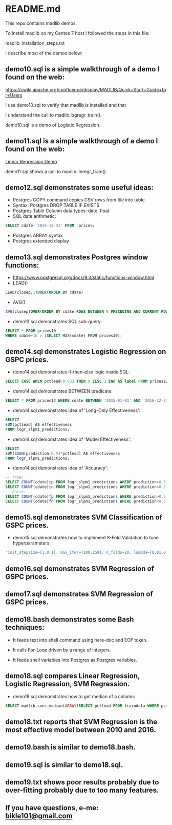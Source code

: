 # README.md

This repo contains madlib demos.

To install madlib on my Centos 7 host I followed the steps in this file:

madlib_installation_steps.txt

I describe most of the demos below:

## demo10.sql is a simple walkthrough of a demo I found on the web:

https://cwiki.apache.org/confluence/display/MADLIB/Quick+Start+Guide+for+Users

I use demo10.sql to verify that madlib is installed and that 

I understand the call to madlib.logregr_train().

demo10.sql is a demo of Logistic Regression.


## demo11.sql is a simple walkthrough of a demo I found on the web:

[Linear Regression Demo](http://madlib.incubator.apache.org/docs/latest/group__grp__linreg.html)

demo11.sql shows a call to madlib.linregr_train().


## demo12.sql demonstrates some useful ideas:

* Postgres COPY command copies CSV rows from file into table.
* Syntax: Postgres DROP TABLE IF EXISTS
* Postgres Table Column data types: date, float
* SQL date arithmetic:
```sql
SELECT cdate-'2015-12-31' FROM  prices;

```
* Postgres ARRAY syntax
* Postgres extended display

## demo13.sql demonstrates Postgres window functions:
* https://www.postgresql.org/docs/9.3/static/functions-window.html
* LEAD()
```sql
LEAD(closep,1)OVER(ORDER BY cdate)
```
* AVG()
```sql
AVG(closep)OVER(ORDER BY cdate ROWS BETWEEN 9 PRECEDING AND CURRENT ROW)
```
* demo13.sql demonstrates SQL sub-query:
```sql
SELECT * FROM prices10
WHERE cdate+10 > (SELECT MAX(cdate) FROM prices10);
```

## demo14.sql demonstrates Logistic Regression on GSPC prices.

* demo14.sql demonstrates if-then-else logic inside SQL:

```sql
SELECT CASE WHEN pctlead<0.033 THEN 0 ELSE 1 END AS label FROM prices12;
```

* demo14.sql demonstrates BETWEEN predicate:

```sql
SELECT * FROM prices13 WHERE cdate BETWEEN '2015-01-01' AND '2016-12-31';
```

* demo14.sql demonstrates idea of 'Long-Only Effectiveness':

```sql
SELECT
SUM(pctlead) AS effectiveness
FROM logr_slpm1_predictions;
```


* demo14.sql demonstrates idea of 'Model Effectiveness':

```sql
SELECT
SUM(SIGN(prediction-0.5)*pctlead) AS effectiveness
FROM logr_slpm1_predictions;
```

* demo14.sql demonstrates idea of 'Accuracy':

```sql
-- True:
SELECT COUNT(cdate)tp FROM logr_slpm1_predictions WHERE prediction>0.5 AND pctlead>0;
SELECT COUNT(cdate)tn FROM logr_slpm1_predictions WHERE prediction<0.5 AND pctlead<0;
-- False:
SELECT COUNT(cdate)fp FROM logr_slpm1_predictions WHERE prediction>0.5 AND pctlead<0;
SELECT COUNT(cdate)fn FROM logr_slpm1_predictions WHERE prediction<0.5 AND pctlead>0;
```

## demo15.sql demonstrates SVM Classification of GSPC prices.

* demo15.sql demonstrates how to implement K-Fold Validation to tune hyperparameters:

```sql
'init_stepsize=[1,0.1], max_iter=[100,150], n_folds=20, lambda=[0.01,0.02], epsilon=[0.01, 0.02]'

```

## demo16.sql demonstrates SVM Regression of GSPC prices.

## demo17.sql demonstrates SVM Regression of GSPC prices.

## demo18.bash demonstrates some Bash techniques:

* It feeds text into shell command using here-doc and EOF token.

* It calls For-Loop driven by a range of integers.

* It feeds shell variables into Postgres as Postgres variables.

## demo18.sql compares Linear Regression, Logistic Regression, SVM Regression.

* demo18.sql demonstrates how to get median of a column:

```sql
SELECT madlib.svec_median(ARRAY(SELECT pctlead FROM traindata WHERE pctlead IS NOT NULL)) FROM traindata LIMIT 1;
```

## demo18.txt reports that SVM Regression is the most effective model between 2010 and 2016.

## demo19.bash is similar to demo18.bash.

## demo19.sql is similar to demo18.sql.

## demo19.txt shows poor results probably due to over-fitting probably due to too many features.


## If you have questions, e-me: bikle101@gmail.com

